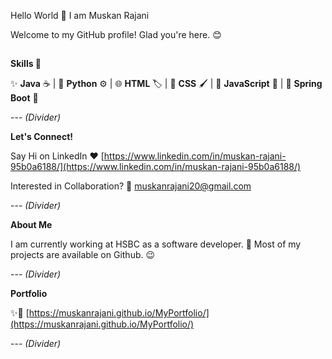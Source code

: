 Hello World 👋 I am Muskan Rajani

Welcome to my GitHub profile! Glad you're here. 😊
##
**Skills 🚀**

✨ **Java** ☕ | 🐍 **Python** ⚙️ | 🌐 **HTML** 🏷️ | 🎨 **CSS** 🖌️ | 📜 **JavaScript** 🚀 | 🌱 **Spring Boot** 🌿

--- *(Divider)*

**Let's Connect!**

Say Hi on LinkedIn ❤️ [https://www.linkedin.com/in/muskan-rajani-95b0a6188/](https://www.linkedin.com/in/muskan-rajani-95b0a6188/)

Interested in Collaboration?  💌 muskanrajani20@gmail.com

--- *(Divider)*

**About Me**

I am currently working at HSBC as a software developer. 👾 Most of my projects are available on Github. 😉

--- *(Divider)*

**Portfolio**

✨🔗 [https://muskanrajani.github.io/MyPortfolio/](https://muskanrajani.github.io/MyPortfolio/)

--- *(Divider)*
